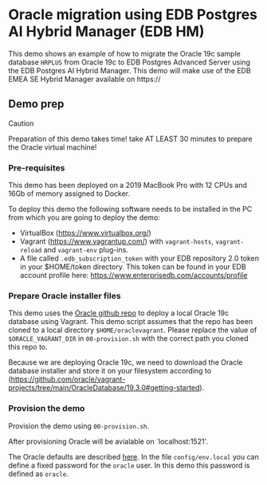 # Oracle migration using EDB Postgres AI Hybrid Manager (EDB HM)

This demo shows an example of how to migrate the Oracle 19c sample database `HRPLUS` from Oracle 19c to EDB Postgres Advanced Server using the EDB Postgres AI Hybrid Manager.
This demo will make use of the EDB EMEA SE Hybrid Manager available on https://

## Demo prep
> [!CAUTION]
> Preparation of this demo takes time! take AT LEAST 30 minutes to prepare the Oracle virtual machine!

### Pre-requisites
This demo has been deployed on a 2019 MacBook Pro with 12 CPUs and 16Gb of memory assigned to Docker.

To deploy this demo the following software needs to be installed in the PC from which you are going to deploy the demo:
- VirtualBox (https://www.virtualbox.org/)
- Vagrant (https://www.vagrantup.com/) with `vagrant-hosts`, `vagrant-reload` and `vagrant-env` plug-ins.
- A file called `.edb_subscription_token` with your EDB repository 2.0 token in your $HOME/token directory. This token can be found in your EDB account profile here: https://www.enterprisedb.com/accounts/profile

### Prepare Oracle installer files
This demo uses the [Oracle github repo](https://github.com/oracle/vagrant-projects/tree/main) to deploy a local Oracle 19c database using Vagrant. This demo script assumes that the repo has been cloned to a local directory `$HOME/oraclevagrant`. Please replace the value of `$ORACLE_VAGRANT_DIR` in `00-provision.sh` with the correct path you cloned this repo to.

Because we are deploying Oracle 19c, we need to download the Oracle database installer and store it on your filesystem according to (https://github.com/oracle/vagrant-projects/tree/main/OracleDatabase/19.3.0#getting-started).

### Provision the demo
Provision the demo using `00-provision.sh`.

After provisioning Oracle will be avialable on `localhost:1521'.

The Oracle defaults are described [here](https://github.com/oracle/vagrant-projects/tree/main/OracleDatabase/19.3.0#oracle-database-parameters). In the file `config/env.local` you can define a fixed password for the `oracle` user. In this demo this password is defined as `oracle`.

